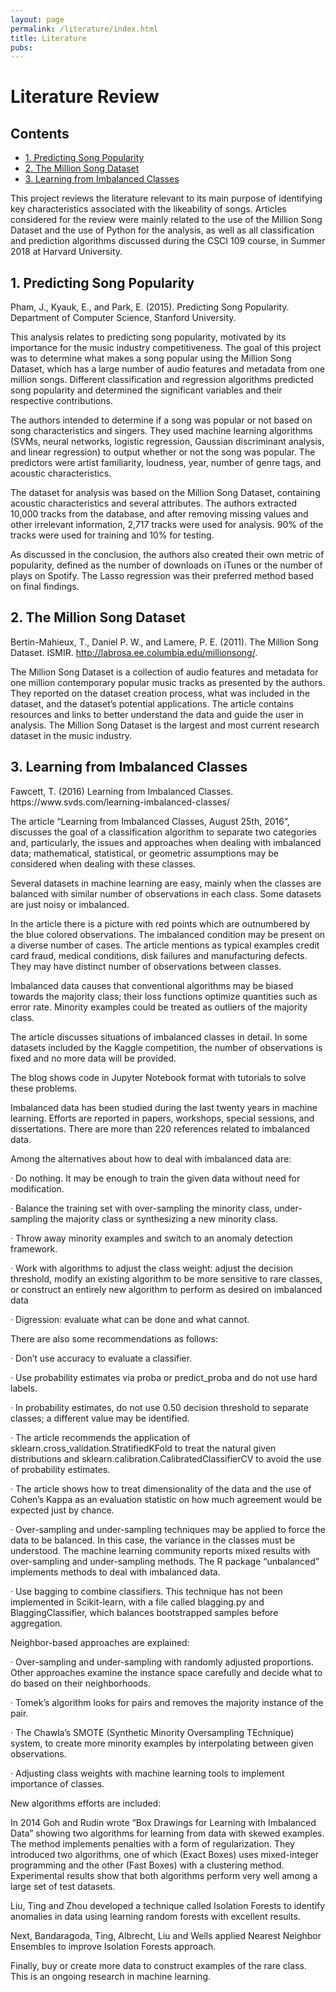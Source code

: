 ```yaml
---
layout: page
permalink: /literature/index.html
title: Literature
pubs:
---
```

# Literature Review

## Contents

* [1. Predicting Song Popularity](#1)
* [2. The Million Song Dataset](#2)
* [3. Learning from Imbalanced Classes](#3)

This project reviews the literature relevant to its main purpose of identifying key characteristics associated with the likeability of songs. Articles considered for the review were mainly related to the use of the Million Song Dataset and the use of Python for the analysis, as well as all classification and prediction algorithms discussed during the CSCI 109 course, in Summer 2018 at Harvard University.

<h2 id="1">1. Predicting Song Popularity</h2>

Pham, J., Kyauk, E., and Park, E. (2015). Predicting Song Popularity. Department of Computer Science, Stanford University.

This analysis relates to predicting song popularity, motivated by its importance for the music industry competitiveness. The goal of this project was to determine what makes a song popular using the Million Song Dataset, which has a large number of audio features and metadata from one million songs. Different classification and regression algorithms predicted song popularity and determined the significant variables and their respective contributions.

The authors intended to determine if a song was popular or not based on song characteristics and singers. They used machine learning algorithms (SVMs, neural networks, logistic regression, Gaussian discriminant analysis, and linear regression) to output whether or not the song was popular. The predictors were artist familiarity, loudness, year, number of genre tags, and acoustic characteristics. 
 
The dataset for analysis was based on the Million Song Dataset, containing acoustic characteristics and several attributes. The authors extracted 10,000 tracks from the database, and after removing missing values and other irrelevant information, 2,717 tracks were used for analysis. 90% of the tracks were used for training and 10% for testing.
 
As discussed in the conclusion, the authors also created their own metric of popularity, defined as the number of downloads on iTunes or the number of plays on Spotify. The Lasso regression was their preferred method based on final findings.

<h2 id="2">2. The Million Song Dataset</h2>

Bertin-Mahieux, T., Daniel P. W., and Lamere, P. E. (2011). The Million Song Dataset. ISMIR. http://labrosa.ee.columbia.edu/millionsong/.
 
The Million Song Dataset is a collection of audio features and metadata for one million contemporary popular music tracks as presented by the authors. They reported on the dataset creation process, what was included in the dataset, and the dataset’s potential applications. The article contains resources and links to better understand the data and guide the user in analysis. The Million Song Dataset is the largest and most current research dataset in the music industry.

<h2 id="3">3. Learning from Imbalanced Classes</h2>
Fawcett, T. (2016) Learning from Imbalanced Classes. https://www.svds.com/learning-imbalanced-classes/

The article “Learning from Imbalanced Classes, August 25th, 2016”, discusses the goal of a classification algorithm to separate two categories and, particularly, the issues and approaches when dealing with imbalanced data; mathematical, statistical, or geometric assumptions may be considered when dealing with these classes.

Several datasets in machine learning are easy, mainly when the classes are balanced with similar number of observations in each class. Some datasets are just noisy or imbalanced.

In the article there is a picture with red points which are outnumbered by the blue colored observations. The imbalanced condition may be present on a diverse number of cases.  The article mentions as typical examples credit card fraud, medical conditions, disk failures and manufacturing defects. They may have distinct number of observations between classes.

Imbalanced data causes that conventional algorithms may be biased towards the majority class; their loss functions optimize quantities such as error rate. Minority examples could be treated as outliers of the majority class.

The article discusses situations of imbalanced classes in detail. In some datasets included by the Kaggle competition, the number of observations is fixed and no more data will be provided.

The blog shows code in Jupyter Notebook format with tutorials to solve these problems.

Imbalanced data has been studied during the last twenty years in machine learning. Efforts are reported in papers, workshops, special sessions, and dissertations. There are more than 220 references related to imbalanced data.

Among the alternatives about how to deal with imbalanced data are:

·       Do nothing. It may be enough to train the given data without need for modification.

·       Balance the training set with over-sampling the minority class, under-sampling the majority class or synthesizing a new minority class.

·       Throw away minority examples and switch to an anomaly detection framework.

·       Work with algorithms to adjust the class weight: adjust the decision threshold, modify an existing algorithm to be more sensitive to rare classes, or construct an entirely new algorithm to perform as desired on imbalanced data

·       Digression: evaluate what can be done and what cannot.

There are also some recommendations as follows:

·       Don’t use accuracy to evaluate a classifier.

·       Use probability estimates via proba or predict_proba and do not use hard labels.

·       In probability estimates, do not use 0.50 decision threshold to separate classes; a different value may be identified.

·       The article recommends the application of sklearn.cross_validation.StratifiedKFold to treat the natural given distributions and sklearn.calibration.CalibratedClassifierCV to avoid the use of probability estimates.

·       The article shows how to treat dimensionality of the data and the use of Cohen’s Kappa as an evaluation statistic on how much agreement would be expected just by chance.

·       Over-sampling and under-sampling techniques may be applied to force the data to be balanced. In this case, the variance in the classes must be understood. The machine learning community reports mixed results with over-sampling and under-sampling methods. The R package “unbalanced” implements methods to deal with imbalanced data.

·       Use bagging to combine classifiers. This technique has not been implemented in Scikit-learn, with a file called blagging.py and BlaggingClassifier, which balances bootstrapped samples before aggregation.

Neighbor-based approaches are explained:

·       Over-sampling and under-sampling with randomly adjusted proportions. Other approaches examine the instance space carefully and decide what to do based on their neighborhoods.

·       Tomek’s algorithm looks for pairs and removes the majority instance of the pair.

·       The Chawla’s SMOTE (Synthetic Minority Oversampling TEchnique) system, to create more minority examples by interpolating between given observations.

·       Adjusting class weights with machine learning tools to implement importance of classes.

New algorithms efforts are included:

In 2014 Goh and Rudin wrote “Box Drawings for Learning with Imbalanced Data” showing two algorithms for learning from data with skewed examples. The method implements penalties with a form of regularization. They introduced two algorithms, one of which (Exact Boxes) uses mixed-integer programming and the other (Fast Boxes) with a clustering method. Experimental results show that both algorithms perform very well among a large set of test datasets.

Liu, Ting and Zhou developed a technique called Isolation Forests to identify anomalies in data using learning random forests with excellent results.

Next, Bandaragoda, Ting, Albrecht, Liu and Wells applied Nearest Neighbor Ensembles to improve Isolation Forests approach.

Finally, buy or create more data to construct examples of the rare class. This is an ongoing research in machine learning.
